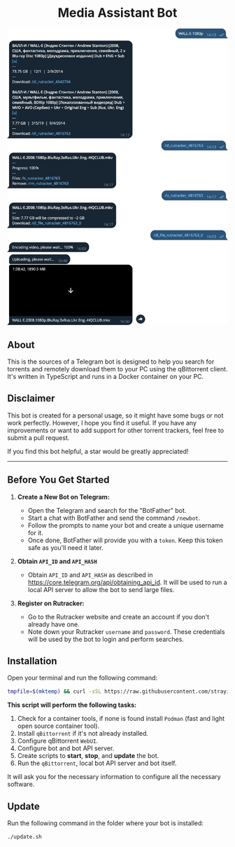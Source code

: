<h1 align="center">Media Assistant Bot</h1>

<p align="center">
<img alt="example" src="./static/logo.webp" width="768" />
</p>

## About

This is the sources of a Telegram bot is designed to help you search for torrents and remotely download them to your PC using the qBittorrent client. It's written in TypeScript and runs in a Docker container on your PC.

## Disclaimer

This bot is created for a personal usage, so it might have some bugs or not work perfectly. However, I hope you find it useful. If you have any improvements or want to add support for other torrent trackers, feel free to submit a pull request.

If you find this bot helpful, a star would be greatly appreciated!

---

## Before You Get Started

1. **Create a New Bot on Telegram:**

   - Open the Telegram and search for the "BotFather" bot.
   - Start a chat with BotFather and send the command `/newbot`.
   - Follow the prompts to name your bot and create a unique username for it.
   - Once done, BotFather will provide you with a `token`. Keep this token safe as you'll need it later.

2. **Obtain `API_ID` and `API_HASH`**

   - Obtain `API_ID` and `API_HASH` as described in https://core.telegram.org/api/obtaining_api_id. It will be used to run a local API server to allow the bot to send large files.

3. **Register on Rutracker:**

   - Go to the Rutracker website and create an account if you don't already have one.
   - Note down your Rutracker `username` and `password`. These credentials will be used by the bot to login and perform searches.

## Installation

Open your terminal and run the following command:

```bash
tmpfile=$(mktemp) && curl -sSL https://raw.githubusercontent.com/strayiker/smart-home-media-assistant-telegram-bot/refs/heads/main/scripts/setup.sh -o $tmpfile && chmod +x $tmpfile && bash -i $tmpfile && rm $tmpfile
```

**This script will perform the following tasks:**

1.  Check for a container tools, if none is found install `Podman` (fast and light open source container tool).
2.  Install `qBittorrent` if it's not already installed.
3.  Configure qBittorrent `WebUI`.
4.  Configure bot and bot API server.
5.  Create scripts to **start**, **stop**, and **update** the bot.
6.  Run the `qBittorrent`, local bot API server and bot itself.

It will ask you for the necessary information to configure all the necessary software.

## Update

Run the following command in the folder where your bot is installed:

```bash
./update.sh
```
